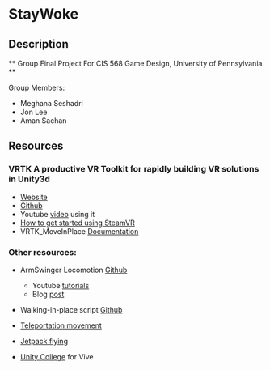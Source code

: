 # StayWoke


## Description

** Group Final Project For CIS 568 Game Design, University of Pennsylvania ** 

Group Members:
- Meghana Seshadri
- Jon Lee
- Aman Sachan


## Resources 

### VRTK A productive VR Toolkit for rapidly building VR solutions in Unity3d

- [Website](http://vrtk.io/)
- [Github](https://github.com/thestonefox/VRTK)
- Youtube [video](https://www.youtube.com/watch?v=_7CKeKBwl6U) using it
- [How to get started using SteamVR](https://vrtoolkit.readme.io/docs/getting-started)
- VRTK_MoveInPlace [Documentation](https://vrtoolkit.readme.io/docs/vrtk_moveinplace) 
 

### Other resources:

- ArmSwinger Locomotion [Github](https://github.com/ElectricNightOwl/ArmSwinger#what-is-this) 
	- Youtube [tutorials](https://www.youtube.com/watch?v=LDEUZxB0Wr8&list=PLJKrZBvXUBwawR6mZ0088Sg8rMrdvgYqT&index=1)
	- Blog [post](https://www.reddit.com/r/Vive/comments/58qeis/vrtk_now_has_move_in_place_locomotion_aka_arm/#bottom-comments) 

- Walking-in-place script [Github](https://github.com/pottedmeat7/SteamVRWIPLocomotion)

- [Teleportation movement](https://unity3d.college/2017/05/16/steamvr-locomotion-teleportation-movement/)

- [Jetpack flying](https://unity3d.college/2017/07/11/vr-movement-ironman-jetpack-flying-with-steamvr/)

- [Unity College](https://unity3d.college/category/vive/) for Vive 
